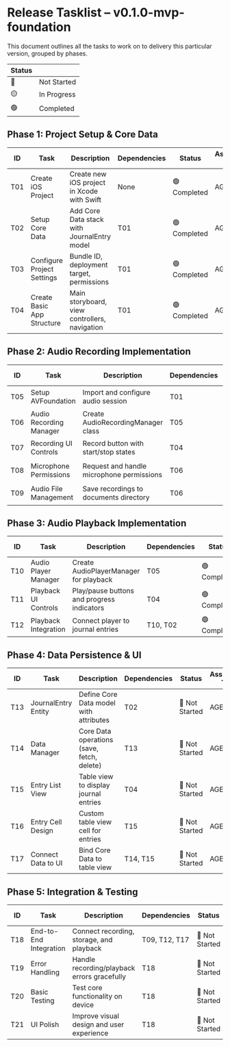 # Release Tasklist – v0.1.0-mvp-foundation
This document outlines all the tasks to work on to delivery this particular version, grouped by phases.


| Status |      |
|--------|------|
| 🔴 | Not Started |
| 🟡 | In Progress |
| 🟢 | Completed |


## Phase 1: Project Setup & Core Data

| ID  | Task             | Description                             | Dependencies | Status | Assigned To |
|-----|------------------|-----------------------------------------|-------------|----------|--------|
| T01 | Create iOS Project | Create new iOS project in Xcode with Swift | None | 🟢 Completed | AGENT |
| T02 | Setup Core Data | Add Core Data stack with JournalEntry model | T01 | 🟢 Completed | AGENT |
| T03 | Configure Project Settings | Bundle ID, deployment target, permissions | T01 | 🟢 Completed | AGENT |
| T04 | Create Basic App Structure | Main storyboard, view controllers, navigation | T01 | 🟢 Completed | AGENT |

## Phase 2: Audio Recording Implementation

| ID  | Task             | Description                             | Dependencies | Status | Assigned To |
|-----|------------------|-----------------------------------------|-------------|----------|--------|
| T05 | Setup AVFoundation | Import and configure audio session | T01 | 🟢 Completed | AGENT |
| T06 | Audio Recording Manager | Create AudioRecordingManager class | T05 | 🟢 Completed | AGENT |
| T07 | Recording UI Controls | Record button with start/stop states | T04 | 🟢 Completed | AGENT |
| T08 | Microphone Permissions | Request and handle microphone permissions | T06 | 🟢 Completed | AGENT |
| T09 | Audio File Management | Save recordings to documents directory | T06 | 🟢 Completed | AGENT |

## Phase 3: Audio Playback Implementation

| ID  | Task             | Description                             | Dependencies | Status | Assigned To |
|-----|------------------|-----------------------------------------|-------------|----------|--------|
| T10 | Audio Player Manager | Create AudioPlayerManager for playback | T05 | 🟢 Completed | AGENT |
| T11 | Playback UI Controls | Play/pause buttons and progress indicators | T04 | 🟢 Completed | AGENT |
| T12 | Playback Integration | Connect player to journal entries | T10, T02 | 🟢 Completed | AGENT |

## Phase 4: Data Persistence & UI

| ID  | Task             | Description                             | Dependencies | Status | Assigned To |
|-----|------------------|-----------------------------------------|-------------|----------|--------|
| T13 | JournalEntry Entity | Define Core Data model with attributes | T02 | 🔴 Not Started | AGENT |
| T14 | Data Manager | Core Data operations (save, fetch, delete) | T13 | 🔴 Not Started | AGENT |
| T15 | Entry List View | Table view to display journal entries | T04 | 🔴 Not Started | AGENT |
| T16 | Entry Cell Design | Custom table view cell for entries | T15 | 🔴 Not Started | AGENT |
| T17 | Connect Data to UI | Bind Core Data to table view | T14, T15 | 🔴 Not Started | AGENT |

## Phase 5: Integration & Testing

| ID  | Task             | Description                             | Dependencies | Status | Assigned To |
|-----|------------------|-----------------------------------------|-------------|----------|--------|
| T18 | End-to-End Integration | Connect recording, storage, and playback | T09, T12, T17 | 🔴 Not Started | AGENT |
| T19 | Error Handling | Handle recording/playback errors gracefully | T18 | 🔴 Not Started | AGENT |
| T20 | Basic Testing | Test core functionality on device | T18 | 🔴 Not Started | AGENT |
| T21 | UI Polish | Improve visual design and user experience | T18 | 🔴 Not Started | AGENT |

